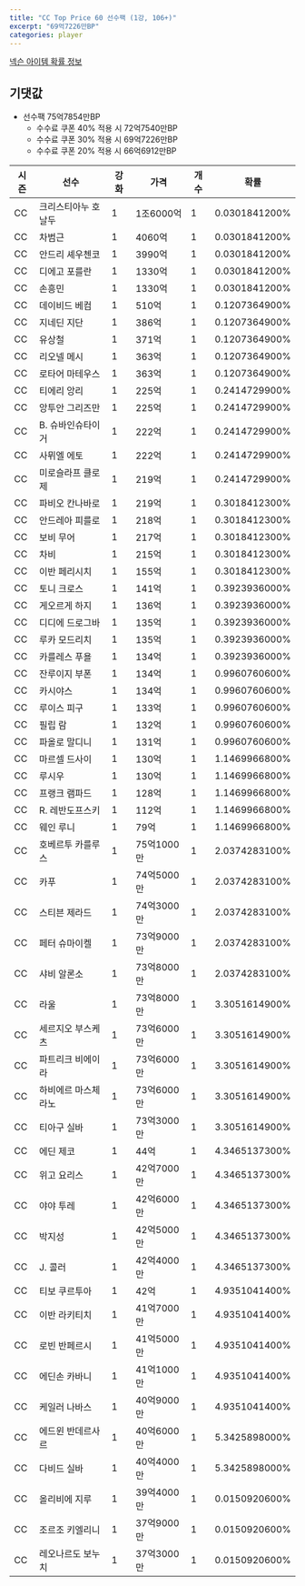 ```yaml
---
title: "CC Top Price 60 선수팩 (1강, 106+)"
excerpt: "69억7226만BP"
categories: player
---
```

[넥슨 아이템 확률 정보](http://iteminfo.nexon.com/probability/fo4?sn=7332)

## 기댓값
  - 선수팩 75억7854만BP
    - 수수료 쿠폰 40% 적용 시 72억7540만BP
    - 수수료 쿠폰 30% 적용 시 69억7226만BP
    - 수수료 쿠폰 20% 적용 시 66억6912만BP


|시즌|선수|강화|가격|개수|확률|
|---|---|---|---|---|---|
|CC|크리스티아누 호날두|1|1조6000억|1|0.0301841200%|
|CC|차범근|1|4060억|1|0.0301841200%|
|CC|안드리 셰우첸코|1|3990억|1|0.0301841200%|
|CC|디에고 포를란|1|1330억|1|0.0301841200%|
|CC|손흥민|1|1330억|1|0.0301841200%|
|CC|데이비드 베컴|1|510억|1|0.1207364900%|
|CC|지네딘 지단|1|386억|1|0.1207364900%|
|CC|유상철|1|371억|1|0.1207364900%|
|CC|리오넬 메시|1|363억|1|0.1207364900%|
|CC|로타어 마테우스|1|363억|1|0.1207364900%|
|CC|티에리 앙리|1|225억|1|0.2414729900%|
|CC|앙투안 그리즈만|1|225억|1|0.2414729900%|
|CC|B. 슈바인슈타이거|1|222억|1|0.2414729900%|
|CC|사뮈엘 에토|1|222억|1|0.2414729900%|
|CC|미로슬라프 클로제|1|219억|1|0.2414729900%|
|CC|파비오 칸나바로|1|219억|1|0.3018412300%|
|CC|안드레아 피를로|1|218억|1|0.3018412300%|
|CC|보비 무어|1|217억|1|0.3018412300%|
|CC|차비|1|215억|1|0.3018412300%|
|CC|이반 페리시치|1|155억|1|0.3018412300%|
|CC|토니 크로스|1|141억|1|0.3923936000%|
|CC|게오르게 하지|1|136억|1|0.3923936000%|
|CC|디디에 드로그바|1|135억|1|0.3923936000%|
|CC|루카 모드리치|1|135억|1|0.3923936000%|
|CC|카를레스 푸욜|1|134억|1|0.3923936000%|
|CC|잔루이지 부폰|1|134억|1|0.9960760600%|
|CC|카시야스|1|134억|1|0.9960760600%|
|CC|루이스 피구|1|133억|1|0.9960760600%|
|CC|필립 람|1|132억|1|0.9960760600%|
|CC|파올로 말디니|1|131억|1|0.9960760600%|
|CC|마르셀 드사이|1|130억|1|1.1469966800%|
|CC|루시우|1|130억|1|1.1469966800%|
|CC|프랭크 램파드|1|128억|1|1.1469966800%|
|CC|R. 레반도프스키|1|112억|1|1.1469966800%|
|CC|웨인 루니|1|79억|1|1.1469966800%|
|CC|호베르투 카를루스|1|75억1000만|1|2.0374283100%|
|CC|카푸|1|74억5000만|1|2.0374283100%|
|CC|스티븐 제라드|1|74억3000만|1|2.0374283100%|
|CC|페터 슈마이켈|1|73억9000만|1|2.0374283100%|
|CC|샤비 알론소|1|73억8000만|1|2.0374283100%|
|CC|라울|1|73억8000만|1|3.3051614900%|
|CC|세르지오 부스케츠|1|73억6000만|1|3.3051614900%|
|CC|파트리크 비에이라|1|73억6000만|1|3.3051614900%|
|CC|하비에르 마스체라노|1|73억6000만|1|3.3051614900%|
|CC|티아구 실바|1|73억3000만|1|3.3051614900%|
|CC|에딘 제코|1|44억|1|4.3465137300%|
|CC|위고 요리스|1|42억7000만|1|4.3465137300%|
|CC|야야 투레|1|42억6000만|1|4.3465137300%|
|CC|박지성|1|42억5000만|1|4.3465137300%|
|CC|J. 콜러|1|42억4000만|1|4.3465137300%|
|CC|티보 쿠르투아|1|42억|1|4.9351041400%|
|CC|이반 라키티치|1|41억7000만|1|4.9351041400%|
|CC|로빈 반페르시|1|41억5000만|1|4.9351041400%|
|CC|에딘손 카바니|1|41억1000만|1|4.9351041400%|
|CC|케일러 나바스|1|40억9000만|1|4.9351041400%|
|CC|에드윈 반데르사르|1|40억6000만|1|5.3425898000%|
|CC|다비드 실바|1|40억4000만|1|5.3425898000%|
|CC|올리비에 지루|1|39억4000만|1|0.0150920600%|
|CC|조르조 키엘리니|1|37억9000만|1|0.0150920600%|
|CC|레오나르도 보누치|1|37억3000만|1|0.0150920600%|
